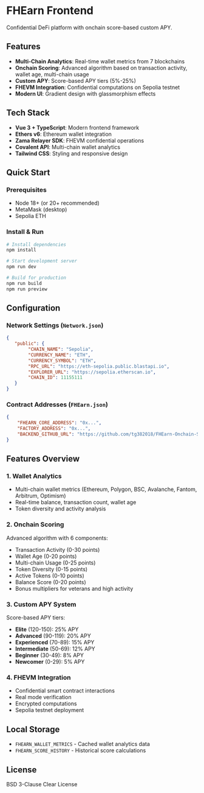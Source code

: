 # FHEarn Frontend

Confidential DeFi platform with onchain score-based custom APY.

## Features

- **Multi-Chain Analytics**: Real-time wallet metrics from 7 blockchains
- **Onchain Scoring**: Advanced algorithm based on transaction activity, wallet age, multi-chain usage
- **Custom APY**: Score-based APY tiers (5%-25%)
- **FHEVM Integration**: Confidential computations on Sepolia testnet
- **Modern UI**: Gradient design with glassmorphism effects

## Tech Stack

- **Vue 3 + TypeScript**: Modern frontend framework
- **Ethers v6**: Ethereum wallet integration
- **Zama Relayer SDK**: FHEVM confidential operations
- **Covalent API**: Multi-chain wallet analytics
- **Tailwind CSS**: Styling and responsive design

## Quick Start

### Prerequisites
- Node 18+ (or 20+ recommended)
- MetaMask (desktop)
- Sepolia ETH

### Install & Run
```bash
# Install dependencies
npm install

# Start development server
npm run dev

# Build for production
npm run build
npm run preview
```

## Configuration

### Network Settings (`Network.json`)
```json
{
   "public": {
        "CHAIN_NAME": "Sepolia",
        "CURRENCY_NAME": "ETH", 
        "CURRENCY_SYMBOL": "ETH",
        "RPC_URL": "https://eth-sepolia.public.blastapi.io",
        "EXPLORER_URL": "https://sepolia.etherscan.io",
        "CHAIN_ID": 11155111
   }
}
```

### Contract Addresses (`FHEarn.json`)
```json
{
    "FHEARN_CORE_ADDRESS": "0x...",
    "FACTORY_ADDRESS": "0x...",
    "BACKEND_GITHUB_URL": "https://github.com/tg382018/FHEarn-Onchain-Score-Based-Custom-APY"
}
```

## Features Overview

### 1. **Wallet Analytics**
- Multi-chain wallet metrics (Ethereum, Polygon, BSC, Avalanche, Fantom, Arbitrum, Optimism)
- Real-time balance, transaction count, wallet age
- Token diversity and activity analysis

### 2. **Onchain Scoring**
Advanced algorithm with 6 components:
- Transaction Activity (0-30 points)
- Wallet Age (0-20 points)
- Multi-chain Usage (0-25 points)
- Token Diversity (0-15 points)
- Active Tokens (0-10 points)
- Balance Score (0-20 points)
- Bonus multipliers for veterans and high activity

### 3. **Custom APY System**
Score-based APY tiers:
- **Elite** (120-150): 25% APY
- **Advanced** (90-119): 20% APY
- **Experienced** (70-89): 15% APY
- **Intermediate** (50-69): 12% APY
- **Beginner** (30-49): 8% APY
- **Newcomer** (0-29): 5% APY

### 4. **FHEVM Integration**
- Confidential smart contract interactions
- Real mode verification
- Encrypted computations
- Sepolia testnet deployment

## Local Storage

- `FHEARN_WALLET_METRICS` - Cached wallet analytics data
- `FHEARN_SCORE_HISTORY` - Historical score calculations

## License

BSD 3-Clause Clear License